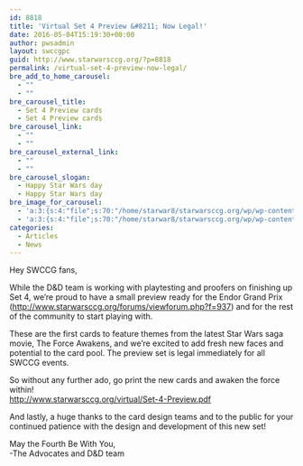```yaml
---
id: 8818
title: 'Virtual Set 4 Preview &#8211; Now Legal!'
date: 2016-05-04T15:19:30+00:00
author: pwsadmin
layout: swccgpc
guid: http://www.starwarsccg.org/?p=8818
permalink: /virtual-set-4-preview-now-legal/
bre_add_to_home_carousel:
  - ""
  - ""
bre_carousel_title:
  - Set 4 Preview cards
  - Set 4 Preview cards
bre_carousel_link:
  - ""
  - ""
bre_carousel_external_link:
  - ""
  - ""
bre_carousel_slogan:
  - Happy Star Wars day
  - Happy Star Wars day
bre_image_for_carousel:
  - 'a:3:{s:4:"file";s:70:"/home/starwar8/starwarsccg.org/wp/wp-content/uploads/Set-4-preview.jpg";s:3:"url";s:66:"http://www.starwarsccg.org/wp/wp-content/uploads/Set-4-preview.jpg";s:4:"type";s:10:"image/jpeg";}'
  - 'a:3:{s:4:"file";s:70:"/home/starwar8/starwarsccg.org/wp/wp-content/uploads/Set-4-preview.jpg";s:3:"url";s:66:"http://www.starwarsccg.org/wp/wp-content/uploads/Set-4-preview.jpg";s:4:"type";s:10:"image/jpeg";}'
categories:
  - Articles
  - News
---
```

Hey SWCCG fans,

While the D&D team is working with playtesting and proofers on finishing up Set 4, we&#8217;re proud to have a small preview ready for the Endor Grand Prix (<http://www.starwarsccg.org/forums/viewforum.php?f=937>) and for the rest of the community to start playing with.

These are the first cards to feature themes from the latest Star Wars saga movie, The Force Awakens, and we&#8217;re excited to add fresh new faces and potential to the card pool. The preview set is legal immediately for all SWCCG events.

So without any further ado, go print the new cards and awaken the force within!  
<http://www.starwarsccg.org/virtual/Set-4-Preview.pdf>

And lastly, a huge thanks to the card design teams and to the public for your continued patience with the design and development of this new set!

May the Fourth Be With You,  
-The Advocates and D&D team